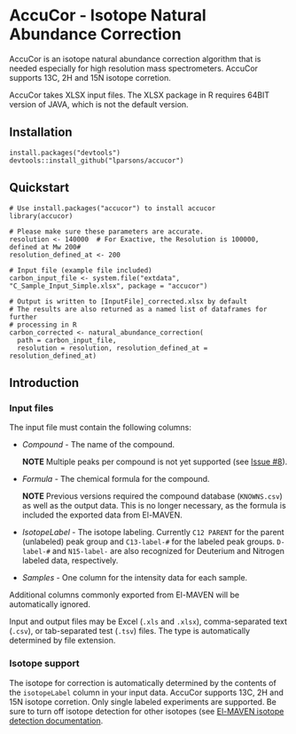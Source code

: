 # AccuCor - Isotope Natural Abundance Correction

AccuCor is an isotope natural abundance correction algorithm that is needed 
especially for high resolution mass spectrometers. AccuCor supports 13C, 2H and
15N isotope corretion. 

AccuCor takes XLSX input files. The XLSX package in R requires 64BIT version of JAVA, which is not the default version.


## Installation
```
install.packages("devtools")
devtools::install_github("lparsons/accucor")
```

## Quickstart

```
# Use install.packages("accucor") to install accucor
library(accucor)

# Please make sure these parameters are accurate.
resolution <- 140000  # For Exactive, the Resolution is 100000, defined at Mw 200#
resolution_defined_at <- 200

# Input file (example file included)
carbon_input_file <- system.file("extdata", "C_Sample_Input_Simple.xlsx", package = "accucor")

# Output is written to [InputFile]_corrected.xlsx by default
# The results are also returned as a named list of dataframes for further
# processing in R
carbon_corrected <- natural_abundance_correction(
  path = carbon_input_file,
  resolution = resolution, resolution_defined_at = resolution_defined_at)
```

## Introduction

### Input files

The input file must contain the following columns:

* *Compound* - The name of the compound.

  **NOTE** Multiple peaks per compound is not yet supported (see 
  [Issue #8](https://github.com/lparsons/Isotope-Natural-Abundance-Correction/issues/8)).
  
* *Formula* - The chemical formula for the compound.

   **NOTE** Previous versions required the compound database (`KNOWNS.csv`) as
   well as the output data. This is no longer necessary, as the formula is
   included the exported data from El-MAVEN.
   
* *IsotopeLabel* - The isotope labeling. Currently `C12 PARENT` for the parent
  (unlabeled) peak group and `C13-label-#` for the labeled peak groups.
  `D-label-#` and `N15-label-` are also recognized for Deuterium and Nitrogen
  labeled data, respectively.
  
* *Samples* - One column for the intensity data for each sample.

Additional columns commonly exported from El-MAVEN will be automatically
ignored.

Input and output files may be Excel (`.xls` and `.xlsx`), comma-separated text
(`.csv`), or tab-separated test (`.tsv`) files. The type is automatically
determined by file extension.


### Isotope support

The isotope for correction is automatically determined by the contents of the 
`isotopeLabel` column in your input data. AccuCor supports 13C, 2H and
15N isotope corretion. Only single labeled experiments are supported. Be sure
to turn off isotope detection for other isotopes (see 
[El-MAVEN isotope detection documentation](https://github.com/ElucidataInc/ElMaven/wiki/Labeled-LCMS-Workflow#isotope-detection).
